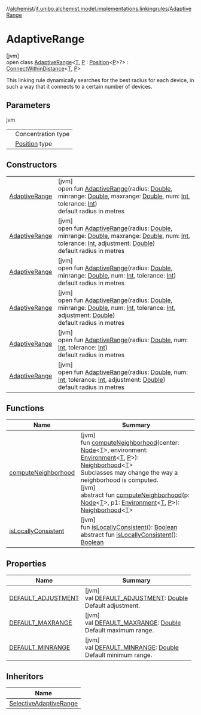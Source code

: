 //[alchemist](../../../index.md)/[it.unibo.alchemist.model.implementations.linkingrules](../index.md)/[AdaptiveRange](index.md)

# AdaptiveRange

[jvm]\
open class [AdaptiveRange](index.md)<[T](index.md), [P](index.md) : [Position](../../it.unibo.alchemist.model.interfaces/-position/index.md)<[P](../../it.unibo.alchemist/-supported-incarnations/get.md)>?> : [ConnectWithinDistance](../-connect-within-distance/index.md)<[T](../../it.unibo.alchemist/-supported-incarnations/get.md), [P](../../it.unibo.alchemist/-supported-incarnations/get.md)> 

This linking rule dynamically searches for the best radius for each device, in such a way that it connects to a certain number of devices.

## Parameters

jvm

| | |
|---|---|
| <T> | Concentration type |
| <P> | [Position](../../it.unibo.alchemist.model.interfaces/-position/index.md) type |

## Constructors

| | |
|---|---|
| [AdaptiveRange](-adaptive-range.md) | [jvm]<br>open fun [AdaptiveRange](-adaptive-range.md)(radius: [Double](https://kotlinlang.org/api/latest/jvm/stdlib/kotlin/-double/index.html), minrange: [Double](https://kotlinlang.org/api/latest/jvm/stdlib/kotlin/-double/index.html), maxrange: [Double](https://kotlinlang.org/api/latest/jvm/stdlib/kotlin/-double/index.html), num: [Int](https://kotlinlang.org/api/latest/jvm/stdlib/kotlin/-int/index.html), tolerance: [Int](https://kotlinlang.org/api/latest/jvm/stdlib/kotlin/-int/index.html))<br>default radius in metres |
| [AdaptiveRange](-adaptive-range.md) | [jvm]<br>open fun [AdaptiveRange](-adaptive-range.md)(radius: [Double](https://kotlinlang.org/api/latest/jvm/stdlib/kotlin/-double/index.html), minrange: [Double](https://kotlinlang.org/api/latest/jvm/stdlib/kotlin/-double/index.html), maxrange: [Double](https://kotlinlang.org/api/latest/jvm/stdlib/kotlin/-double/index.html), num: [Int](https://kotlinlang.org/api/latest/jvm/stdlib/kotlin/-int/index.html), tolerance: [Int](https://kotlinlang.org/api/latest/jvm/stdlib/kotlin/-int/index.html), adjustment: [Double](https://kotlinlang.org/api/latest/jvm/stdlib/kotlin/-double/index.html))<br>default radius in metres |
| [AdaptiveRange](-adaptive-range.md) | [jvm]<br>open fun [AdaptiveRange](-adaptive-range.md)(radius: [Double](https://kotlinlang.org/api/latest/jvm/stdlib/kotlin/-double/index.html), minrange: [Double](https://kotlinlang.org/api/latest/jvm/stdlib/kotlin/-double/index.html), num: [Int](https://kotlinlang.org/api/latest/jvm/stdlib/kotlin/-int/index.html), tolerance: [Int](https://kotlinlang.org/api/latest/jvm/stdlib/kotlin/-int/index.html))<br>default radius in metres |
| [AdaptiveRange](-adaptive-range.md) | [jvm]<br>open fun [AdaptiveRange](-adaptive-range.md)(radius: [Double](https://kotlinlang.org/api/latest/jvm/stdlib/kotlin/-double/index.html), minrange: [Double](https://kotlinlang.org/api/latest/jvm/stdlib/kotlin/-double/index.html), num: [Int](https://kotlinlang.org/api/latest/jvm/stdlib/kotlin/-int/index.html), tolerance: [Int](https://kotlinlang.org/api/latest/jvm/stdlib/kotlin/-int/index.html), adjustment: [Double](https://kotlinlang.org/api/latest/jvm/stdlib/kotlin/-double/index.html))<br>default radius in metres |
| [AdaptiveRange](-adaptive-range.md) | [jvm]<br>open fun [AdaptiveRange](-adaptive-range.md)(radius: [Double](https://kotlinlang.org/api/latest/jvm/stdlib/kotlin/-double/index.html), num: [Int](https://kotlinlang.org/api/latest/jvm/stdlib/kotlin/-int/index.html), tolerance: [Int](https://kotlinlang.org/api/latest/jvm/stdlib/kotlin/-int/index.html))<br>default radius in metres |
| [AdaptiveRange](-adaptive-range.md) | [jvm]<br>open fun [AdaptiveRange](-adaptive-range.md)(radius: [Double](https://kotlinlang.org/api/latest/jvm/stdlib/kotlin/-double/index.html), num: [Int](https://kotlinlang.org/api/latest/jvm/stdlib/kotlin/-int/index.html), tolerance: [Int](https://kotlinlang.org/api/latest/jvm/stdlib/kotlin/-int/index.html), adjustment: [Double](https://kotlinlang.org/api/latest/jvm/stdlib/kotlin/-double/index.html))<br>default radius in metres |

## Functions

| Name | Summary |
|---|---|
| [computeNeighborhood](compute-neighborhood.md) | [jvm]<br>fun [computeNeighborhood](compute-neighborhood.md)(center: [Node](../../it.unibo.alchemist.model.interfaces/-node/index.md)<[T](../../it.unibo.alchemist/-supported-incarnations/get.md)>, environment: [Environment](../../it.unibo.alchemist.model.interfaces/-environment/index.md)<[T](../../it.unibo.alchemist/-supported-incarnations/get.md), [P](../../it.unibo.alchemist/-supported-incarnations/get.md)>): [Neighborhood](../../it.unibo.alchemist.model.interfaces/-neighborhood/index.md)<[T](../../it.unibo.alchemist/-supported-incarnations/get.md)><br>Subclasses may change the way a neighborhood is computed.<br>[jvm]<br>abstract fun [computeNeighborhood](../../it.unibo.alchemist.model.interfaces/-linking-rule/compute-neighborhood.md)(p: [Node](../../it.unibo.alchemist.model.interfaces/-node/index.md)<[T](../../it.unibo.alchemist/-supported-incarnations/get.md)>, p1: [Environment](../../it.unibo.alchemist.model.interfaces/-environment/index.md)<[T](../../it.unibo.alchemist/-supported-incarnations/get.md), [P](../../it.unibo.alchemist/-supported-incarnations/get.md)>): [Neighborhood](../../it.unibo.alchemist.model.interfaces/-neighborhood/index.md)<[T](../../it.unibo.alchemist/-supported-incarnations/get.md)> |
| [isLocallyConsistent](../-abstract-locally-consistent-linking-rule/is-locally-consistent.md) | [jvm]<br>fun [isLocallyConsistent](../-abstract-locally-consistent-linking-rule/is-locally-consistent.md)(): [Boolean](https://kotlinlang.org/api/latest/jvm/stdlib/kotlin/-boolean/index.html)<br>abstract fun [isLocallyConsistent](../../it.unibo.alchemist.model.interfaces/-linking-rule/is-locally-consistent.md)(): [Boolean](https://kotlinlang.org/api/latest/jvm/stdlib/kotlin/-boolean/index.html) |

## Properties

| Name | Summary |
|---|---|
| [DEFAULT_ADJUSTMENT](-d-e-f-a-u-l-t_-a-d-j-u-s-t-m-e-n-t.md) | [jvm]<br>val [DEFAULT_ADJUSTMENT](-d-e-f-a-u-l-t_-a-d-j-u-s-t-m-e-n-t.md): [Double](https://kotlinlang.org/api/latest/jvm/stdlib/kotlin/-double/index.html)<br>Default adjustment. |
| [DEFAULT_MAXRANGE](-d-e-f-a-u-l-t_-m-a-x-r-a-n-g-e.md) | [jvm]<br>val [DEFAULT_MAXRANGE](-d-e-f-a-u-l-t_-m-a-x-r-a-n-g-e.md): [Double](https://kotlinlang.org/api/latest/jvm/stdlib/kotlin/-double/index.html)<br>Default maximum range. |
| [DEFAULT_MINRANGE](-d-e-f-a-u-l-t_-m-i-n-r-a-n-g-e.md) | [jvm]<br>val [DEFAULT_MINRANGE](-d-e-f-a-u-l-t_-m-i-n-r-a-n-g-e.md): [Double](https://kotlinlang.org/api/latest/jvm/stdlib/kotlin/-double/index.html)<br>Default minimum range. |

## Inheritors

| Name |
|---|
| [SelectiveAdaptiveRange](../-selective-adaptive-range/index.md) |
